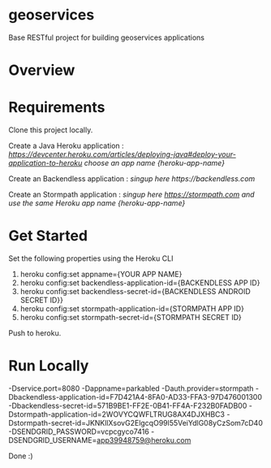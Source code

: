 # geoservices
Base RESTful project for building geoservices applications 

# Overview

# Requirements

Clone this project locally.

Create a Java Heroku application :
_https://devcenter.heroku.com/articles/deploying-java#deploy-your-application-to-heroku choose an app name {heroku-app-name}_

Create an Backendless application :
_singup here https://backendless.com_

Create an Stormpath application :
_singup here https://stormpath.com and use the same Heroku app name {heroku-app-name}_

# Get Started

Set the following properties using the Heroku CLI

1. heroku config:set appname={YOUR APP NAME}
1. heroku config:set backendless-application-id={BACKENDLESS APP ID}
1. heroku config:set backendless-secret-id={BACKENDLESS ANDROID SECRET ID}}
1. heroku config:set stormpath-application-id={STORMPATH APP ID}
1. heroku config:set stormpath-secret-id={STORMPATH SECRET ID}

Push to heroku.


# Run Locally

-Dservice.port=8080 
-Dappname=parkabled
-Dauth.provider=stormpath
-Dbackendless-application-id=F7D421A4-8FA0-AD33-FFA3-97D476001300
-Dbackendless-secret-id=571B9BE1-FF2E-0B41-FF4A-F232B0FADB00
-Dstormpath-application-id=2WOVYCQWFLTRUG8AX4DJXHBC3
-Dstormpath-secret-id=JKNKllXsovG2ElgcqO99l55VeiYdlG08yCzSom7cD40
-DSENDGRID_PASSWORD=vcpcgyco7416
-DSENDGRID_USERNAME=app39948759@heroku.com


Done :)

    
